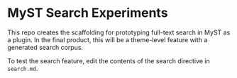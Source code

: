# MyST Search Experiments

This repo creates the scaffolding for prototyping full-text search in MyST as a plugin. In the final product, this will be a theme-level feature with a generated search corpus.

To test the search feature, edit the contents of the search directive in `search.md`.
